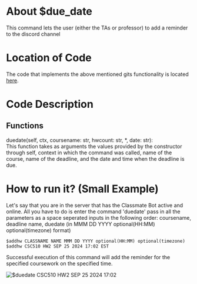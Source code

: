 # About $due_date 
This command lets the user (either the TAs or professor) to add a reminder to the discord channel 

# Location of Code
The code that implements the above mentioned gits functionality is located [here](https://github.com/SE21-Team2/ClassMateBot/blob/main/cogs/deadline.py).

# Code Description
## Functions
duedate(self, ctx, coursename: str, hwcount: str, *, date: str): <br>
This function takes as arguments the values provided by the constructor through self, context in which the command was called, name of the course, name of the deadline, and the date and time when the deadline is due. 

# How to run it? (Small Example)
Let's say that you are in the server that has the Classmate Bot active and online. All you have to do is 
enter the command 'duedate' pass in all the parameters as a space seperated inputs in the following order:
coursename, deadline name, duedate (in MMM DD YYYY optional(HH:MM) optional(timezone) format)
```
$addhw CLASSNAME NAME MMM DD YYYY optional(HH:MM) optional(timezone)
$addhw CSC510 HW2 SEP 25 2024 17:02 EST
```
Successful execution of this command will add the reminder for the specified coursework on the specified time.

![$duedate CSC510 HW2 SEP 25 2024 17:02](https://github.com/SE21-Team2/ClassMateBot/blob/main/data/media/addhomework.gif)
